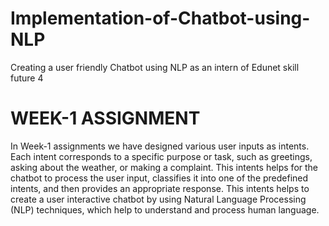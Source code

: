 # Implementation-of-Chatbot-using-NLP
Creating a user friendly Chatbot using NLP as an intern of Edunet skill future 4
# WEEK-1 ASSIGNMENT
In Week-1 assignments we have  designed  various user inputs as intents. Each intent corresponds to a specific purpose or task, such as greetings, asking about the weather, or making a complaint. This intents helps for the chatbot to  process the user input, classifies it into one of the predefined intents, and then provides an appropriate response.
This intents  helps to create a user interactive chatbot by using  Natural Language Processing (NLP) techniques, which help to understand and process human language.
